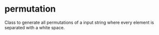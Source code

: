 # permutation

Class to generate all permutations of a input string where every element is separated with a white space.
